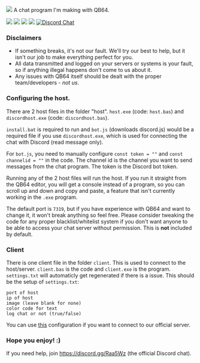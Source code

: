![](https://i.vgy.me/IcwEjs.png)
A chat program I'm making with QB64.

[![](https://flat.badgen.net/github/issues/real2two/minichat)](https://github.com/real2two/minichat) [![](https://flat.badgen.net/github/stars/real2two/minichat)](https://github.com/real2two/minichat) [![](https://flat.badgen.net/github/commits/real2two/minichat)](https://github.com/real2two/minichat) [![](https://flat.badgen.net/github/last-commit/real2two/minichat)](https://github.com/real2two/minichat) [![Discord Chat](https://img.shields.io/discord/653413352063631391.svg?style=flat&logo=discord)](https://discord.gg/)

### Disclaimers
* If something breaks, it's not our fault. We'll try our best to help, but it isn't our job to make everything perfect for you.
* All data transmitted and logged on your servers or systems is your fault, so if anything illegal happens don't come to us about it.
* Any issues with QB64 itself should be dealt with the proper team/developers - *not us*.

### Configuring the host.
There are 2 host files in the folder "host".
`host.exe` (code: `host.bas`) and `discordhost.exe` (code: `discordhost.bas`).

`install.bat` is required to run and `bot.js` (downloads discord.js) would be a required file if you use `discordhost.exe`, which is used for connecting the chat with Discord (read message only). 

For `bot.js`, you need to manually configure `const token = ""` and `const channelid = ""` in the code. The channel id is the channel you want to send messages from the chat program. The token is the Discord bot token.

Running any of the 2 host files will run the host. If you run it straight from the QB64 editor, you will get a console instead of a program, so you can scroll up and down and copy and paste, a feature that isn't currently working in the `.exe` program.

The default port is `7319`, but if you have experience with QB64 and want to change it, it won't break anything so feel free.
Please consider tweaking the code for any proper blacklist/whitelist system if you don't want anyone to be able to access your chat server without permission. This is **not** included by default.

### Client
There is one client file in the folder `client`. This is used to connect to the host/server.
`client.bas` is the code and `client.exe` is the program.
`settings.txt` will automaticly get regenerated if there is a issue.
This should be the setup of `settings.txt`:
```
port of host
ip of host
image (leave blank for none)
color code for text
log chat or not (true/false)
```

You can use [this](https://pastr.io/raw/KoGEtpSvb2A) configuration if you want to connect to our official server.

### Hope you enjoy! :)
If you need help, join https://discord.gg/Raa5Wz (the official Discord chat). 

